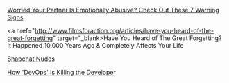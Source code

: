 <a href="http://www.filmsforaction.org/articles/worried-your-partner-is-emotionally-abusive-check-out-these-7-warning-signs/" target="_blank">Worried Your Partner Is Emotionally Abusive? Check Out These 7 Warning Signs</a>

<a href="http://www.filmsforaction.org/articles/have-you-heard-of-the-great-forgetting" target="_blank>Have You Heard of The Great Forgetting? It Happened 10,000 Years Ago & Completely Affects Your Life</a>

<a href="http://www.askmen.com/dating/dating_advice/snapchat-nudes.html?utm_source=GoodMenProject&utm_medium=social&utm_campaign=Partner" target="_blank">Snapchat Nudes</a>

<a href="https://jeffknupp.com/blog/2014/04/15/how-devops-is-killing-the-developer/" target="_blank">How 'DevOps' is Killing the Developer</a>

